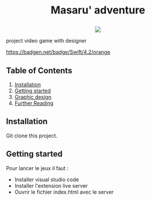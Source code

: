 <div align="center"> 


# <p align="center">Masaru' adventure</p>

<img src="http://www.noelshack.com/2023-08-1-1676929484-rocket-racon.jpg" style="height:400px, border-radius: 30px">

</div>

project video game with designer

https://badgen.net/badge/Swift/4.2/orange

## Table of Contents

1. [Installation](#installation)
2. [Getting started](#getting-started)
3. [Graphic design](#graphic-design)
4. [Further Reading](#further-reading)

## Installation
    
Git clone this project.

## Getting started

Pour lancer le jeux il faut :
- Installer visual studio code
- Installer l'extension live server
- Ouvrir le fichier index.html avec le server
